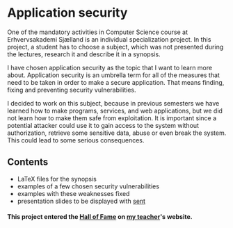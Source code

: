 # Application security

One of the mandatory activities in Computer Science course at Erhvervsakademi
Sjælland is an individual specialization project. In this project, a student has
to choose a subject, which was not presented during the lectures, research it
and describe it in a synopsis.

I have chosen application security as the topic that I want to learn more about.
Application security is an umbrella term for all of the measures that need to be
taken in order to make a secure application. That means finding, fixing and
preventing security vulnerabilities.

I decided to work on this subject, because in previous semesters we have learned
how to make programs, services, and web applications, but we did not learn how
to make them safe from exploitation. It is important since a potential attacker
could use it to gain access to the system without authorization, retrieve some
sensitive data, abuse or even break the system. This could lead to some serious
consequences.

## Contents

- LaTeX files for the synopsis
- examples of a few chosen security vulnerabilities
- examples with these weaknesses fixed
- presentation slides to be displayed with [sent](https://tools.suckless.org/sent/)

#### This project entered the [Hall of Fame](http://mofa-easj.dk/hall_of_fame.html) on [my teacher](https://github.com/mhfayez)'s website.
